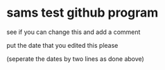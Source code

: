 sams test github program
========================

see if you can change this and add a comment

put the date that you edited this please 

(seperate the dates by two lines as done above)
